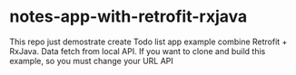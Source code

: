 # notes-app-with-retrofit-rxjava
This repo just demostrate create Todo list app example combine Retrofit + RxJava.
Data fetch from local API. If you want to clone and build this example, so you must change your URL API
